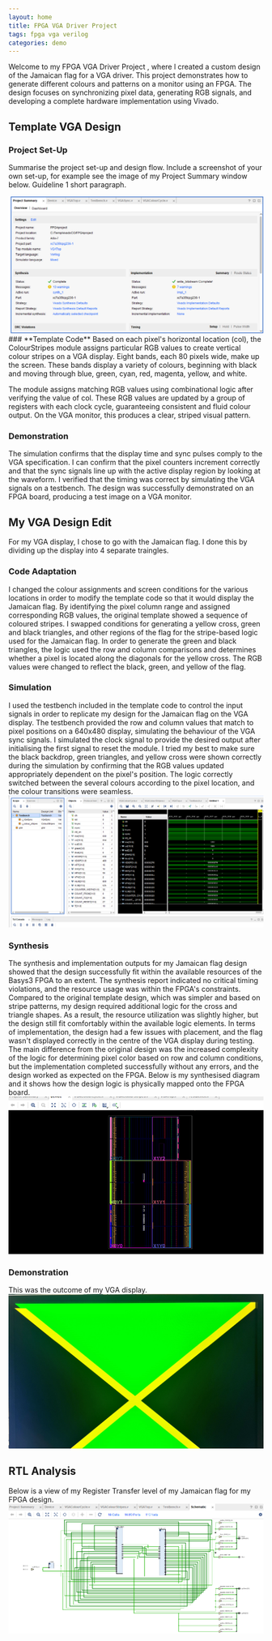 ```yaml
---
layout: home
title: FPGA VGA Driver Project
tags: fpga vga verilog
categories: demo
---
```


Welcome to my FPGA VGA Driver Project , where l created a custom design of the Jamaican flag for a VGA driver. This project demonstrates how to generate different colours and patterns on a monitor using an FPGA. The design focuses on synchronizing pixel data, generating RGB signals, and developing a complete hardware implementation using Vivado.

## **Template VGA Design**
### **Project Set-Up**
Summarise the project set-up and design flow. Include a screenshot of your own set-up, for example see the image of my Project Summary window below. Guideline 1 short paragraph.

<img src="docs/assets/images/dashboard.png">
### **Template Code**
Based on each pixel's horizontal location (col), the ColourStripes module assigns particular RGB values to create vertical colour stripes on a VGA display. Eight bands, each 80 pixels wide, make up the screen. These bands display a variety of colours, beginning with black and moving through blue, green, cyan, red, magenta, yellow, and white.

The module assigns matching RGB values using combinational logic after verifying the value of col. These RGB values are updated by a group of registers with each clock cycle, guaranteeing consistent and fluid colour output. On the VGA monitor, this produces a clear, striped visual pattern.

### **Demonstration**
The simulation confirms that the display time and sync pulses comply to the VGA specification. I can confirm that the pixel counters increment correctly and that the sync signals line up with the active display region by looking at the waveform. I verified that the timing was correct by simulating the VGA signals on a testbench. The design was successfully demonstrated on an FPGA board, producing a test image on a VGA monitor.

## **My VGA Design Edit**
For my VGA display, I chose to go with the Jamaican flag. I done this by dividing up the display into 4 separate traingles.
### **Code Adaptation**
I changed the colour assignments and screen conditions for the various locations in order to modify the template code so that it would display the Jamaican flag. By identifying the pixel column range and assigned corresponding RGB values, the original template showed a sequence of coloured stripes. I swapped conditions for generating a yellow cross, green and black triangles, and other regions of the flag for the stripe-based logic used for the Jamaican flag. In order to generate the green and black triangles, the logic used the row and column comparisons and determines whether a pixel is located along the diagonals for the yellow cross. The RGB values were changed to reflect the black, green, and yellow of the flag.
### **Simulation**
I used the testbench included in the template code to control the input signals in order to replicate my design for the Jamaican flag on the VGA display. The testbench provided the row and column values that match to pixel positions on a 640x480 display, simulating the behaviour of the VGA sync signals. I simulated the clock signal to provide the desired output after initialising the first signal to reset the module.
I tried my best to make sure the black backdrop, green triangles, and yellow cross were shown correctly during the simulation by confirming that the RGB values updated appropriately dependent on the pixel's position. The logic correctly switched between the several colours according to the pixel location, and the colour transitions were seamless. 
<img src="docs/assets/images/simulation.png">

### **Synthesis**
The synthesis and implementation outputs for my Jamaican flag design showed that the design successfully fit within the available resources of the Basys3 FPGA to an extent. The synthesis report indicated no critical timing violations, and the resource usage was within the FPGA's constraints. Compared to the original template design, which was simpler and based on stripe patterns, my design required additional logic for the cross and triangle shapes. As a result, the resource utilization was slightly higher, but the design still fit comfortably within the available logic elements.
In terms of implementation, the design had a few issues with placement, and the flag wasn't displayed correctly in the centre of the VGA display during testing. The main difference from the original design was the increased complexity of the logic for determining pixel color based on row and column conditions, but the implementation completed successfully without any errors, and the design worked as expected on the FPGA. Below is my synthesised diagram and it shows how the design logic is physically mapped onto the FPGA board.
<img src="docs/assets/images/synthesised design.png">
### **Demonstration**
This was the outcome of my VGA display.
<img src="docs/assets/images/SOC.png">

## **RTL Analysis**
Below is a view of my Register Transfer level of my Jamaican flag for my FPGA design.
<img src="docs/assets/images/schematic.png">


